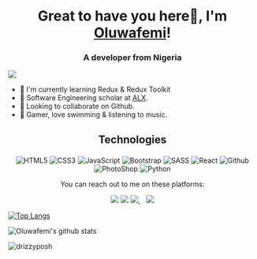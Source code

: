 <h1 align="center">Great to have you here👋, I'm <a href="https://femzyfadayomiportfolio.netlify.app/">Oluwafemi</a>!</h1>
<h3 align="center">A developer from Nigeria</h3>

![](https://visitor-badge.glitch.me/badge?page_id=drizzyposh.drizzyposh&style=flat-square&color=ffeb00)


<!-- - 🔭 I’m currently working on a Car Rental website using React, Boostrap & Firebase. -->
- 🔭 I'm currently learning Redux & Redux Toolkit
- 🌱 Software Engineering scholar at <a href="https://www.alxafrica.com/" target="_blank" >ALX</a>.
- 👯 Looking to collaborate on Github.
- 💭 Gamer, love swimming & listening to music.


<h2><p align="center">  Technologies  </p> </h2>

<p align="center">
<!--   <img alt="HTML5" src="https://img.shields.io/badge/html5-%23fca9ae.svg?style=for-the-badge&logo=html5&logoColor=140200"/> -->
  <img alt="HTML5" src="https://img.shields.io/badge/-HTML5-007ACC?style=flat-square&logo=html5&logoColor=white" />
  <img alt="CSS3" src="https://img.shields.io/badge/-CSS-007ACC?style=flat-square&logo=css3&logoColor=white" />
  <img alt="JavaScript" src="https://img.shields.io/badge/-JavaScript-007ACC?style=flat-square&logo=javascript&logoColor=white" />
<!--   <img alt="CSS3" src="https://img.shields.io/badge/css3-%23ffd2ce.svg?style=for-the-badge&logo=css3&logoColor=140200"/> -->
<!--   <img alt="JavaScript" src="https://img.shields.io/badge/javascript-%23e4626b.svg?style=for-the-badge&logo=javascript&logoColor=%23F7DF1E"/> -->
  <img alt="Bootstrap" src="https://img.shields.io/badge/-Bootstrap-007ACC?style=flat-square&logo=bootstrap&logoColor=white" />
  <img alt="SASS" src="https://img.shields.io/badge/-SASS/SCSS-007ACC?style=flat-square&logo=sass&logoColor=white" />
<!--   <img alt="Bootstrap" src="https://getbootstrap.com/docs/5.2/assets/brand/bootstrap-logo-shadow.png" width="40px" height="30px"/> -->
<!--   <img alt="SASS/SCSS" src="https://sass-lang.com/assets/img/styleguide/seal-color-aef0354c.png" width="40px" height="30px"/> -->
  <img alt="React" src="https://img.shields.io/badge/-React-007ACC?style=flat-square&logo=react&logoColor=white" />
<!--   <img alt="React" src="https://img.shields.io/badge/react-%23f2ca61.svg?style=for-the-badge&logo=react&logoColor=%2361DAFB"/> -->
  <img alt="Github" src="https://img.shields.io/badge/-Github-007ACC?style=flat-square&logo=github&logoColor=white" />
<!--   <img alt="Github" src="https://img.shields.io/badge/github-%23e4626b.svg?style=for-the-badge&logo=github&logoColor=140200"/> -->
  <img alt="PhotoShop" src="https://img.shields.io/badge/-AdobePhotoshop-007ACC?style=flat-square&logo=adobephotoshop&logoColor=white" />
<!--   <img alt="Adobe After Effects" src="https://img.shields.io/badge/Adobe after effects-%23fca9ae.svg?style=for-the-badge&logo=Adobe-after-effects&logoColor=140200" /> -->
  <img alt="Python" src="https://img.shields.io/badge/-Python-007ACC?style=flat-square&logo=python&logoColor=white" />
</p>



<p align="center">You can reach out to me on these platforms:</p>

<p align="center">
  <a href="https://www.linkedin.com/in/oluwafemi-fadayomi-72a274a5/"><img src="https://img.shields.io/badge/LinkedIn-0077B5?style=for-the-badge&logo=linkedin&logoColor=white"></a> 
  <a href="https://www.instagram.com/femzy.gram/?next=%2F"><img src="https://img.shields.io/badge/Instagram-E4405F?style=for-the-badge&logo=instagram&logoColor=white"></a> 
  <a href="mailto:femzyfadayomi@gmail.com">
  <img src="https://img.shields.io/badge/email me-%23D14836.svg?&style=for-the-badge&logo=gmail&logoColor=white" />
  </a>&nbsp;&nbsp;
  <a href="https://twitter.com/____drizzy">
  <img src="https://img.shields.io/badge/twitter-%231DA1F2.svg?&style=for-the-badge&logo=twitter&logoColor=white" />
</a>
</p>



 [![Top Langs](https://github-readme-stats.vercel.app/api/top-langs/?username=drizzyposh&layout=compact&theme=nightowl)](https://github.com/drizzyposh/github-readme-stats)

![Oluwafemi's github stats](https://github-readme-stats.vercel.app/api?username=drizzyposh&count_private=true&theme=nightowl&hide=contribs,prs)

<p><img align="center" src="https://github-readme-streak-stats.herokuapp.com/?user=drizzyposh&theme=nightowl" alt="drizzyposh" /></p>
